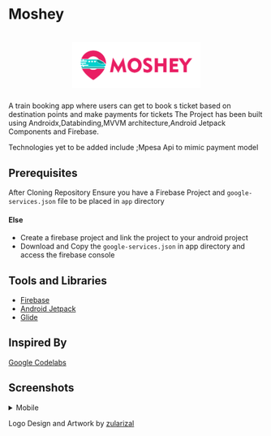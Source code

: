 # Moshey

<h1 align=center>
<img src="logo/horizontal.png" width=50%>
</h1>

A train booking app where users can get to book s ticket based on destination points and make payments for tickets
The Project has been built using Androidx,Databinding,MVVM architecture,Android Jetpack Components and Firebase.

Technologies yet to be added include ;Mpesa Api to mimic payment model

## Prerequisites

After Cloning Repository Ensure you have a Firebase Project and ```google-services.json``` file to be placed
in ```app``` directory

#### Else

- Create a firebase project and link the project to your android project
- Download and Copy the ```google-services.json``` in app directory and access the firebase console

## Tools and Libraries 

- [Firebase](https://firebase.google.com/?)
- [Android Jetpack](https://developer.android.com/jetpack) 
- [Glide](https://bumptech.github.io/glide/)

## Inspired By

[Google Codelabs](https://codelabs.developers.google.com/codelabs/build-app-with-arch-components/index.html)

## Screenshots

 <details>
   <summary> Mobile </summary>
   
   |[![Main View](https://github.com/Davidodari/Moshey/blob/master/screenshots/1.png)]() | [![Main View](https://github.com/Davidodari/Moshey/blob/master/screenshots/2.png)]()| [![Main View](https://github.com/Davidodari/Moshey/blob/master/screenshots/3.png)]()| [![Main View](https://github.com/Davidodari/Moshey/blob/master/screenshots/4.png)]()|
   |:---:|:---:|:---:|:---:|
   |     |      |      |     | 

 </details>

Logo Design and Artwork by [zularizal](https://github.com/zularizal)
